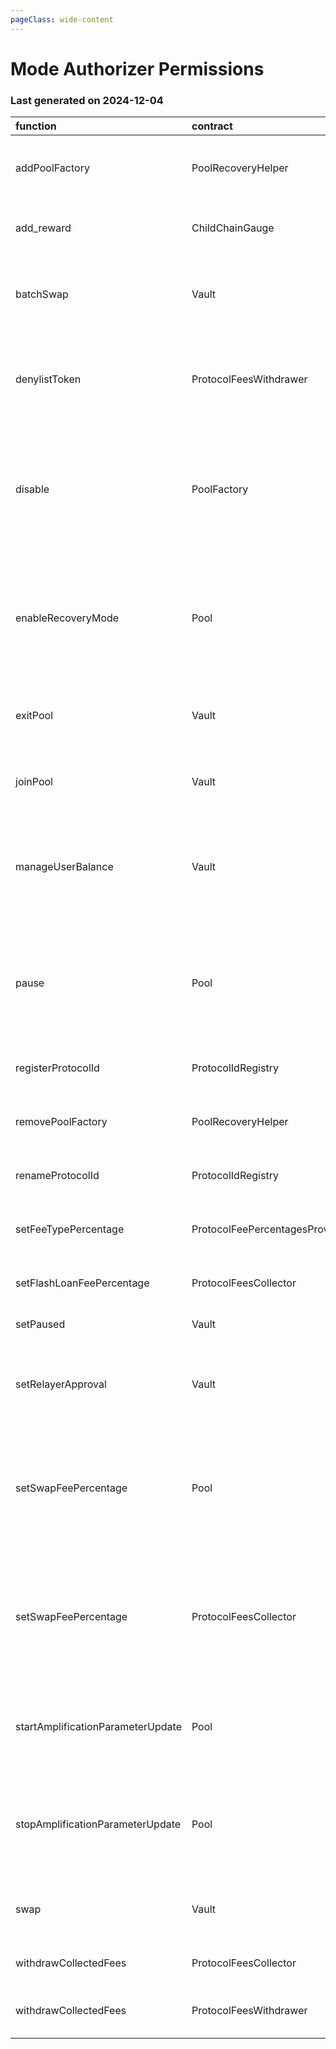 ```yaml
---
pageClass: wide-content
---
```


# Mode Authorizer Permissions

### Last generated on 2024-12-04

| function                          | contract                       | callerNames                                                                   | callerAddresses                                                                                                                                                                                                                                    | deployments                                                                                                                                                                                                                                                                                                                                                                                             | description                                                                                                                                                                                                                                                      |
|:----------------------------------|:-------------------------------|:------------------------------------------------------------------------------|:---------------------------------------------------------------------------------------------------------------------------------------------------------------------------------------------------------------------------------------------------|:--------------------------------------------------------------------------------------------------------------------------------------------------------------------------------------------------------------------------------------------------------------------------------------------------------------------------------------------------------------------------------------------------------|:-----------------------------------------------------------------------------------------------------------------------------------------------------------------------------------------------------------------------------------------------------------------|
| addPoolFactory                    | PoolRecoveryHelper             | ['multisigs/maxi_omni']                                                       | ['[0x9ff471F9f98F42E5151C7855fD1b5aa906b1AF7e](https://modescan.io//address/0x9ff471F9f98F42E5151C7855fD1b5aa906b1AF7e)']                                                                                                                          | ['[20221123-pool-recovery-helper](https://github.com/balancer/balancer-deployments/blob/master/tasks/20221123-pool-recovery-helper)']                                                                                                                                                                                                                                                                   | Adds a Pool Factory and all pools it created to the [poolRecoveryHelper](https://forum.balancer.fi/t/bip-121-permission-granting-recovery-mode/4045#grant-the-following-roles-to-the-balancer-labs-ops-multisigs-on-each-network-5) for monitoring.              |
| add_reward                        | ChildChainGauge                | ['multisigs/maxi_omni']                                                       | ['[0x9ff471F9f98F42E5151C7855fD1b5aa906b1AF7e](https://modescan.io//address/0x9ff471F9f98F42E5151C7855fD1b5aa906b1AF7e)']                                                                                                                          | ['[20230316-child-chain-gauge-factory-v2](https://github.com/balancer/balancer-deployments/blob/master/tasks/20230316-child-chain-gauge-factory-v2)']                                                                                                                                                                                                                                                   | Enables a reward token for direct incentives on a gauge.                                                                                                                                                                                                         |
| batchSwap                         | Vault                          | ['20231031-batch-relayer-v6/BalancerRelayer']                                 | ['[0xb541765F540447646A9545E0A4800A0Bacf9E13D](https://modescan.io//address/0xb541765F540447646A9545E0A4800A0Bacf9E13D)']                                                                                                                          | ['[20210418-vault](https://github.com/balancer/balancer-deployments/blob/master/tasks/20210418-vault)']                                                                                                                                                                                                                                                                                                 | Allow a relayer to make a multihop trade or source liquidity from multiple pools on a users behalf.  [Relayer permissions notes](https://github.com/BalancerMaxis/multisig-ops/blob/staging/docs/Authorizer/vault_permissions.md).                               |
| denylistToken                     | ProtocolFeesWithdrawer         | ['multisigs/emergency']                                                       | ['[0x66C4b8Ba38a7B57495b7D0581f25784E629516c2](https://modescan.io//address/0x66C4b8Ba38a7B57495b7D0581f25784E629516c2)']                                                                                                                          | ['[20220517-protocol-fee-withdrawer](https://github.com/balancer/balancer-deployments/blob/master/tasks/20220517-protocol-fee-withdrawer)']                                                                                                                                                                                                                                                             | Adds a token to the ProtocolFeeWithdrawer deny list which prevents the withdrawal of that token from the ProtocolFeeCollector.                                                                                                                                   |
| disable                           | PoolFactory                    | ['multisigs/emergency']                                                       | ['[0x66C4b8Ba38a7B57495b7D0581f25784E629516c2](https://modescan.io//address/0x66C4b8Ba38a7B57495b7D0581f25784E629516c2)']                                                                                                                          | ['[20240223-composable-stable-pool-v6](https://github.com/balancer/balancer-deployments/blob/master/tasks/20240223-composable-stable-pool-v6)', '[20230411-managed-pool-v2](https://github.com/balancer/balancer-deployments/blob/master/tasks/20230411-managed-pool-v2)', '[20230320-weighted-pool-v4](https://github.com/balancer/balancer-deployments/blob/master/tasks/20230320-weighted-pool-v4)'] | Disables new creation of pools from a pool factory.                                                                                                                                                                                                              |
| enableRecoveryMode                | Pool                           | ['multisigs/emergency', '20221123-pool-recovery-helper/PoolRecoveryHelper']   | ['[0x66C4b8Ba38a7B57495b7D0581f25784E629516c2](https://modescan.io//address/0x66C4b8Ba38a7B57495b7D0581f25784E629516c2)', '[0x4132f7AcC9dB7A6cF7BE2Dd3A9DC8b30C7E6E6c8](https://modescan.io//address/0x4132f7AcC9dB7A6cF7BE2Dd3A9DC8b30C7E6E6c8)'] | ['[20240223-composable-stable-pool-v6](https://github.com/balancer/balancer-deployments/blob/master/tasks/20240223-composable-stable-pool-v6)', '[20230411-managed-pool-v2](https://github.com/balancer/balancer-deployments/blob/master/tasks/20230411-managed-pool-v2)', '[20230320-weighted-pool-v4](https://github.com/balancer/balancer-deployments/blob/master/tasks/20230320-weighted-pool-v4)'] | Puts a pool into [Recovery Mode](https://medium.com/@0xSkly/inside-balancer-code-recoverymode-9af34ce5ab72).                                                                                                                                                     |
| exitPool                          | Vault                          | ['20231031-batch-relayer-v6/BalancerRelayer']                                 | ['[0xb541765F540447646A9545E0A4800A0Bacf9E13D](https://modescan.io//address/0xb541765F540447646A9545E0A4800A0Bacf9E13D)']                                                                                                                          | ['[20210418-vault](https://github.com/balancer/balancer-deployments/blob/master/tasks/20210418-vault)']                                                                                                                                                                                                                                                                                                 | Allow a relayer to remove liquidity from a pool on the user's behalf.  [Relayer permissions notes](https://github.com/BalancerMaxis/multisig-ops/blob/staging/docs/Authorizer/vault_permissions.md).                                                             |
| joinPool                          | Vault                          | ['20231031-batch-relayer-v6/BalancerRelayer']                                 | ['[0xb541765F540447646A9545E0A4800A0Bacf9E13D](https://modescan.io//address/0xb541765F540447646A9545E0A4800A0Bacf9E13D)']                                                                                                                          | ['[20210418-vault](https://github.com/balancer/balancer-deployments/blob/master/tasks/20210418-vault)']                                                                                                                                                                                                                                                                                                 | Allow a relayer to add liquidity to a pool on the user's behalf.   [Relayer permissions notes](https://github.com/BalancerMaxis/multisig-ops/blob/staging/docs/Authorizer/vault_permissions.md).                                                                 |
| manageUserBalance                 | Vault                          | ['20231031-batch-relayer-v6/BalancerRelayer']                                 | ['[0xb541765F540447646A9545E0A4800A0Bacf9E13D](https://modescan.io//address/0xb541765F540447646A9545E0A4800A0Bacf9E13D)']                                                                                                                          | ['[20210418-vault](https://github.com/balancer/balancer-deployments/blob/master/tasks/20210418-vault)']                                                                                                                                                                                                                                                                                                 | Utilize existing Vault allowances and internal balances so that a user does not have to re-approve the new relayer for each token. [Relayer permissions notes](https://github.com/BalancerMaxis/multisig-ops/blob/staging/docs/Authorizer/vault_permissions.md). |
| pause                             | Pool                           | ['multisigs/emergency']                                                       | ['[0x66C4b8Ba38a7B57495b7D0581f25784E629516c2](https://modescan.io//address/0x66C4b8Ba38a7B57495b7D0581f25784E629516c2)']                                                                                                                          | ['[20240223-composable-stable-pool-v6](https://github.com/balancer/balancer-deployments/blob/master/tasks/20240223-composable-stable-pool-v6)', '[20230411-managed-pool-v2](https://github.com/balancer/balancer-deployments/blob/master/tasks/20230411-managed-pool-v2)', '[20230320-weighted-pool-v4](https://github.com/balancer/balancer-deployments/blob/master/tasks/20230320-weighted-pool-v4)'] | Stops trading in a pool.  Proportinal withdraws are still possible.                                                                                                                                                                                              |
| registerProtocolId                | ProtocolIdRegistry             | ['multisigs/maxi_omni']                                                       | ['[0x9ff471F9f98F42E5151C7855fD1b5aa906b1AF7e](https://modescan.io//address/0x9ff471F9f98F42E5151C7855fD1b5aa906b1AF7e)']                                                                                                                          | ['[20230223-protocol-id-registry](https://github.com/balancer/balancer-deployments/blob/master/tasks/20230223-protocol-id-registry)']                                                                                                                                                                                                                                                                   | Registers a protocol in the linear pool protocol registry.                                                                                                                                                                                                       |
| removePoolFactory                 | PoolRecoveryHelper             | ['multisigs/maxi_omni']                                                       | ['[0x9ff471F9f98F42E5151C7855fD1b5aa906b1AF7e](https://modescan.io//address/0x9ff471F9f98F42E5151C7855fD1b5aa906b1AF7e)']                                                                                                                          | ['[20221123-pool-recovery-helper](https://github.com/balancer/balancer-deployments/blob/master/tasks/20221123-pool-recovery-helper)']                                                                                                                                                                                                                                                                   | Removes a Pool Factory and all pools it created to the [poolRecoveryHelper](https://forum.balancer.fi/t/bip-121-permission-granting-recovery-mode/4045#grant-the-following-roles-to-the-balancer-labs-ops-multisigs-on-each-network-5) for monitoring.           |
| renameProtocolId                  | ProtocolIdRegistry             | ['multisigs/maxi_omni']                                                       | ['[0x9ff471F9f98F42E5151C7855fD1b5aa906b1AF7e](https://modescan.io//address/0x9ff471F9f98F42E5151C7855fD1b5aa906b1AF7e)']                                                                                                                          | ['[20230223-protocol-id-registry](https://github.com/balancer/balancer-deployments/blob/master/tasks/20230223-protocol-id-registry)']                                                                                                                                                                                                                                                                   | Rename a protocolId in the linear pool protocol registry.                                                                                                                                                                                                        |
| setFeeTypePercentage              | ProtocolFeePercentagesProvider | ['multisigs/dao']                                                             | ['[0x4f22C2784Cbd2B24a172566491Ee73fee1A63c2e](https://modescan.io//address/0x4f22C2784Cbd2B24a172566491Ee73fee1A63c2e)']                                                                                                                          | ['[20220725-protocol-fee-percentages-provider](https://github.com/balancer/balancer-deployments/blob/master/tasks/20220725-protocol-fee-percentages-provider)']                                                                                                                                                                                                                                         | Sets the protocol fee for a particular fee type for this deployment.                                                                                                                                                                                             |
| setFlashLoanFeePercentage         | ProtocolFeesCollector          | ['20220725-protocol-fee-percentages-provider/ProtocolFeePercentagesProvider'] | ['[0x85a80afee867aDf27B50BdB7b76DA70f1E853062](https://modescan.io//address/0x85a80afee867aDf27B50BdB7b76DA70f1E853062)']                                                                                                                          | ['[20210418-vault](https://github.com/balancer/balancer-deployments/blob/master/tasks/20210418-vault)']                                                                                                                                                                                                                                                                                                 | Sets the protocol fee charged on flash loans for this deployment.                                                                                                                                                                                                |
| setPaused                         | Vault                          | ['multisigs/emergency']                                                       | ['[0x66C4b8Ba38a7B57495b7D0581f25784E629516c2](https://modescan.io//address/0x66C4b8Ba38a7B57495b7D0581f25784E629516c2)']                                                                                                                          | ['[20210418-vault](https://github.com/balancer/balancer-deployments/blob/master/tasks/20210418-vault)']                                                                                                                                                                                                                                                                                                 | Stops all trading activity involving the vault.                                                                                                                                                                                                                  |
| setRelayerApproval                | Vault                          | ['20231031-batch-relayer-v6/BalancerRelayer']                                 | ['[0xb541765F540447646A9545E0A4800A0Bacf9E13D](https://modescan.io//address/0xb541765F540447646A9545E0A4800A0Bacf9E13D)']                                                                                                                          | ['[20210418-vault](https://github.com/balancer/balancer-deployments/blob/master/tasks/20210418-vault)']                                                                                                                                                                                                                                                                                                 | Approve the relayer on the user's behalf (user must still provide a signed message). [Relayer permissions notes](https://github.com/BalancerMaxis/multisig-ops/blob/staging/docs/Authorizer/vault_permissions.md).                                               |
| setSwapFeePercentage              | Pool                           | ['multisigs/maxi_omni']                                                       | ['[0x9ff471F9f98F42E5151C7855fD1b5aa906b1AF7e](https://modescan.io//address/0x9ff471F9f98F42E5151C7855fD1b5aa906b1AF7e)']                                                                                                                          | ['[20240223-composable-stable-pool-v6](https://github.com/balancer/balancer-deployments/blob/master/tasks/20240223-composable-stable-pool-v6)', '[20230320-weighted-pool-v4](https://github.com/balancer/balancer-deployments/blob/master/tasks/20230320-weighted-pool-v4)']                                                                                                                            | **Pools:** Authorize change of swap fees for pools that delegate ownership to Balancer Governance: 0xba1ba1... **Deployments**: Sets the protocol fee charged on swaps for this deployment.                                                                      |
| setSwapFeePercentage              | ProtocolFeesCollector          | ['20220725-protocol-fee-percentages-provider/ProtocolFeePercentagesProvider'] | ['[0x85a80afee867aDf27B50BdB7b76DA70f1E853062](https://modescan.io//address/0x85a80afee867aDf27B50BdB7b76DA70f1E853062)']                                                                                                                          | ['[20210418-vault](https://github.com/balancer/balancer-deployments/blob/master/tasks/20210418-vault)']                                                                                                                                                                                                                                                                                                 | **Pools:** Authorize change of swap fees for pools that delegate ownership to Balancer Governance: 0xba1ba1... **Deployments**: Sets the protocol fee charged on swaps for this deployment.                                                                      |
| startAmplificationParameterUpdate | Pool                           | ['multisigs/maxi_omni']                                                       | ['[0x9ff471F9f98F42E5151C7855fD1b5aa906b1AF7e](https://modescan.io//address/0x9ff471F9f98F42E5151C7855fD1b5aa906b1AF7e)']                                                                                                                          | ['[20240223-composable-stable-pool-v6](https://github.com/balancer/balancer-deployments/blob/master/tasks/20240223-composable-stable-pool-v6)']                                                                                                                                                                                                                                                         | Start ramping up or down the A factor of a stableswap pool that delegated ownership to Balancer Governance: 0xba1ba1...                                                                                                                                          |
| stopAmplificationParameterUpdate  | Pool                           | ['multisigs/maxi_omni']                                                       | ['[0x9ff471F9f98F42E5151C7855fD1b5aa906b1AF7e](https://modescan.io//address/0x9ff471F9f98F42E5151C7855fD1b5aa906b1AF7e)']                                                                                                                          | ['[20240223-composable-stable-pool-v6](https://github.com/balancer/balancer-deployments/blob/master/tasks/20240223-composable-stable-pool-v6)']                                                                                                                                                                                                                                                         | Stop A-factor change leaving the A-Factor at its currently set value on a stableswap pool that delegated ownership to Balancer Governance: 0xba1ba1...                                                                                                           |
| swap                              | Vault                          | ['20231031-batch-relayer-v6/BalancerRelayer']                                 | ['[0xb541765F540447646A9545E0A4800A0Bacf9E13D](https://modescan.io//address/0xb541765F540447646A9545E0A4800A0Bacf9E13D)']                                                                                                                          | ['[20210418-vault](https://github.com/balancer/balancer-deployments/blob/master/tasks/20210418-vault)']                                                                                                                                                                                                                                                                                                 | Allow a relayer to trade within a single pool on the user's behalf. [Relayer permissions notes](https://github.com/BalancerMaxis/multisig-ops/blob/staging/docs/Authorizer/vault_permissions.md).                                                                |
| withdrawCollectedFees             | ProtocolFeesCollector          | ['20220517-protocol-fee-withdrawer/ProtocolFeesWithdrawer']                   | ['[0x9Ac3E70dB606659Bf32D4BdFbb687AD193FD1F5B](https://modescan.io//address/0x9Ac3E70dB606659Bf32D4BdFbb687AD193FD1F5B)']                                                                                                                          | ['[20210418-vault](https://github.com/balancer/balancer-deployments/blob/master/tasks/20210418-vault)']                                                                                                                                                                                                                                                                                                 | Allows the withdrawal of collected protocol fees.                                                                                                                                                                                                                |
| withdrawCollectedFees             | ProtocolFeesWithdrawer         | ['multisigs/maxi_omni']                                                       | ['[0x9ff471F9f98F42E5151C7855fD1b5aa906b1AF7e](https://modescan.io//address/0x9ff471F9f98F42E5151C7855fD1b5aa906b1AF7e)']                                                                                                                          | ['[20220517-protocol-fee-withdrawer](https://github.com/balancer/balancer-deployments/blob/master/tasks/20220517-protocol-fee-withdrawer)']                                                                                                                                                                                                                                                             | Allows the withdrawal of collected protocol fees.                                                                                                                                                                                                                |